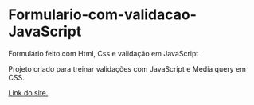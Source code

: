 # Formulario-com-validacao-JavaScript
Formulário feito com Html, Css e validação em JavaScript

Projeto criado para treinar validações com JavaScript e Media query em CSS.

[Link do site.](https://estevaosilva7.github.io/Formulario-com-validacao-JavaScript/)
